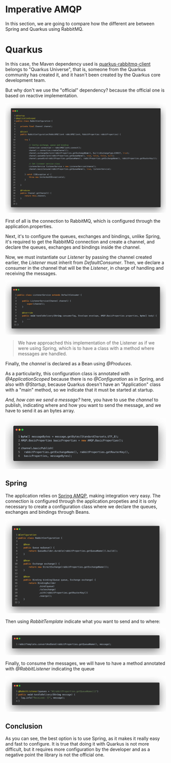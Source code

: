 # Imperative AMQP

In this section, we are going to compare how the different are between Spring and Quarkus using RabbitMQ.

# Quarkus
In this case, the Maven dependency used is [quarkus-rabbitmq-client](https://github.com/quarkiverse/quarkus-rabbitmq-client) belongs to "Quarkus Universe", that is, someone from the Quarkus community has created it, and it hasn't been created by the Quarkus core development team.

But why don't we use the "official" dependency? because the official one is based on reactive implementation.

![Quarkus RabbitMQ Configuration](_screenshots/quarkus-rabbitmq-configuration.jpeg)

First of all is the connection to RabbitMQ, which is configured through the application.properties.

Next, it's to configure the queues, exchanges and bindings, unlike Spring, it's required to get the RabbitMQ connection and create a channel, and declare the queues, exchanges and bindings inside the channel.

Now, we must instantiate our _Listener_ by passing the channel created earlier, the _Listener_ must inherit from _DefaultConsumer_. Then, we declare a consumer in the channel that will be the _Listener_, in charge of handling and receiving the messages.

![Quarkus RabbitMQ Listener](_screenshots/quarkus-rabbitmq-listener.jpeg)

> We have approached this implementation of the Listener as if we were using Spring, which is to have a class with a method where messages are handled.

Finally, the _channel_ is declared as a Bean using _@Produces_.

As a particularity, this configuration class is annotated with _@ApplicationScoped_ because there is no _@Configuration_ as in Spring, and also with _@Startup_, because Quarkus doesn't have an "Application" class with a "main" method, so we indicate that it must be started at startup.

_And, how can we send a message?_ here, you have to use the _channel_ to publish, indicating where and how you want to send the message, and we have to send it as an bytes array.

![Quarkus RabbitMQ Sender](_screenshots/quarkus-rabbitmq-sender.jpeg)

## Spring
The application relies on [Spring AMQP](https://spring.io/projects/spring-amqp), making integration very easy. The connection is configured through the application.propeties and it is only necessary to create a configuration class where we declare the queues, exchanges and bindings through Beans.

![Spring RabbitMQ Configuration](_screenshots/spring-rabbitmq-configuration.jpeg)

Then using _RabbitTemplate_ indicate what you want to send and to where:

![Spring RabbitMQ Sender](_screenshots/spring-rabbitmq-sender.jpeg)

Finally, to consume the messages, we will have to have a method annotated with _@RabbitListener_ indicating the queue

![Spring RabbitMQ Listener](_screenshots/spring-rabbitmq-listener.jpeg)

## Conclusion

As you can see, the best option is to use Spring, as it makes it really easy and fast to configure. It is true that doing it with Quarkus is not more difficult, but it requires more configuration by the developer and as a negative point the library is not the official one.